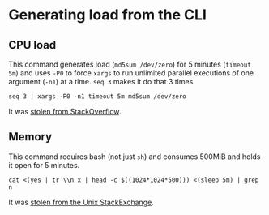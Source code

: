 # Generating load from the CLI

## CPU load

This command generates load (`md5sum /dev/zero`) for 5 minutes (`timeout 5m`) and uses `-P0` to force `xargs` to run unlimited parallel executions of one argument (`-n1`) at a time. `seq 3` makes it do that 3 times.

```
seq 3 | xargs -P0 -n1 timeout 5m md5sum /dev/zero
```
It was [stolen from StackOverflow](https://stackoverflow.com/a/41782305).


## Memory

This command requires bash (not just `sh`) and consumes 500MiB and holds it open for 5 minutes.

```
cat <(yes | tr \\n x | head -c $((1024*1024*500))) <(sleep 5m) | grep n
```
It was [stolen from the Unix StackExchange](https://unix.stackexchange.com/a/254976).
